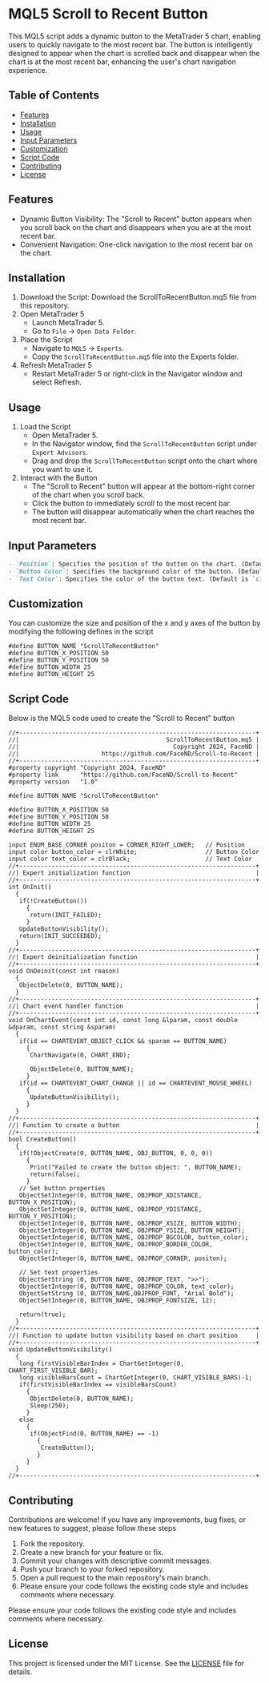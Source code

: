 # MQL5 Scroll to Recent Button

This MQL5 script adds a dynamic button to the MetaTrader 5 chart, enabling users to quickly navigate to the most recent bar. 
The button is intelligently designed to appear when the chart is scrolled back and disappear when the chart is at the most recent bar, 
enhancing the user's chart navigation experience.

## Table of Contents

- [Features](#features)
- [Installation](#installation)
- [Usage](#usage)
- [Input Parameters](#input-parameters)
- [Customization](#customization)
- [Script Code](#script-code)
- [Contributing](#contributing)
- [License](#license)

## Features

- Dynamic Button Visibility: The "Scroll to Recent" button appears when you scroll back on the chart and disappears when you are at the most recent bar.
- Convenient Navigation: One-click navigation to the most recent bar on the chart.

## Installation

1. Download the Script: Download the ScrollToRecentButton.mq5 file from this repository.
2. Open MetaTrader 5
   - Launch MetaTrader 5.
   - Go to `File` -> `Open Data Folder`.
3. Place the Script
   - Navigate to `MQL5` -> `Experts`.
   - Copy the `ScrollToRecentButton.mq5` file into the Experts folder.
4. Refresh MetaTrader 5
   - Restart MetaTrader 5 or right-click in the Navigator window and select Refresh.

## Usage

1. Load the Script
   - Open MetaTrader 5.
   - In the Navigator window, find the `ScrollToRecentButton` script under `Expert Advisors`.
   - Drag and drop the `ScrollToRecentButton` script onto the chart where you want to use it.
2. Interact with the Button
   - The "Scroll to Recent" button will appear at the bottom-right corner of the chart when you scroll back.
   - Click the button to immediately scroll to the most recent bar.
   - The button will disappear automatically when the chart reaches the most recent bar.

## Input Parameters

```markdown
- `Position`: Specifies the position of the button on the chart. (Default is `CORNER_RIGHT_LOWER`)
- `Button Color`: Specifies the background color of the button. (Default is `clrWhite`)
- `Text Color`: Specifies the color of the button text. (Default is `clrBlack`)
```

## Customization

You can customize the size and position of the x and y axes of the button by modifying the following defines in the script

```mql5
#define BUTTON_NAME "ScrollToRecentButton"
#define BUTTON_X_POSITION 50
#define BUTTON_Y_POSITION 50
#define BUTTON_WIDTH 25
#define BUTTON_HEIGHT 25
```

## Script Code
Below is the MQL5 code used to create the "Scroll to Recent" button
```mql5
//+------------------------------------------------------------------+
//|                                         ScrollToRecentButton.mq5 |
//|                                           Copyright 2024, FaceND |
//|                       https://github.com/FaceND/Scroll-to-Recent |
//+------------------------------------------------------------------+
#property copyright "Copyright 2024, FaceND"
#property link      "https://github.com/FaceND/Scroll-to-Recent"
#property version   "1.0"

#define BUTTON_NAME "ScrollToRecentButton"

#define BUTTON_X_POSITION 50
#define BUTTON_Y_POSITION 50
#define BUTTON_WIDTH 25
#define BUTTON_HEIGHT 25

input ENUM_BASE_CORNER positon = CORNER_RIGHT_LOWER;   // Position
input color button_color = clrWhite;                   // Button Color
input color text_color = clrBlack;                     // Text Color
//+------------------------------------------------------------------+
//| Expert initialization function                                   |
//+------------------------------------------------------------------+
int OnInit()
  {
   if(!CreateButton())
     {
      return(INIT_FAILED);
     }
   UpdateButtonVisibility();
   return(INIT_SUCCEEDED);
  }
//+------------------------------------------------------------------+
//| Expert deinitialization function                                 |
//+------------------------------------------------------------------+
void OnDeinit(const int reason)
  {
   ObjectDelete(0, BUTTON_NAME);
  }
//+------------------------------------------------------------------+
//| Chart event handler function                                     |
//+------------------------------------------------------------------+
void OnChartEvent(const int id, const long &lparam, const double &dparam, const string &sparam)
  {
   if(id == CHARTEVENT_OBJECT_CLICK && sparam == BUTTON_NAME)
     {   
      ChartNavigate(0, CHART_END);
      
      ObjectDelete(0, BUTTON_NAME);
     }
   if(id == CHARTEVENT_CHART_CHANGE || id == CHARTEVENT_MOUSE_WHEEL)
     {
      UpdateButtonVisibility();
     }
  }
//+------------------------------------------------------------------+
//| Function to create a button                                      |
//+------------------------------------------------------------------+
bool CreateButton()
  {
   if(!ObjectCreate(0, BUTTON_NAME, OBJ_BUTTON, 0, 0, 0))
     {
      Print("Failed to create the button object: ", BUTTON_NAME);
      return(false);
     }
   // Set button properties
   ObjectSetInteger(0, BUTTON_NAME, OBJPROP_XDISTANCE, BUTTON_X_POSITION);
   ObjectSetInteger(0, BUTTON_NAME, OBJPROP_YDISTANCE, BUTTON_Y_POSITION);
   ObjectSetInteger(0, BUTTON_NAME, OBJPROP_XSIZE, BUTTON_WIDTH);
   ObjectSetInteger(0, BUTTON_NAME, OBJPROP_YSIZE, BUTTON_HEIGHT);
   ObjectSetInteger(0, BUTTON_NAME, OBJPROP_BGCOLOR, button_color);
   ObjectSetInteger(0, BUTTON_NAME, OBJPROP_BORDER_COLOR, button_color);
   ObjectSetInteger(0, BUTTON_NAME, OBJPROP_CORNER, positon);

   // Set text properties
   ObjectSetString (0, BUTTON_NAME, OBJPROP_TEXT, ">>");
   ObjectSetInteger(0, BUTTON_NAME, OBJPROP_COLOR, text_color);
   ObjectSetString (0, BUTTON_NAME,OBJPROP_FONT, "Arial Bold");
   ObjectSetInteger(0, BUTTON_NAME, OBJPROP_FONTSIZE, 12);

   return(true);
  }
//+------------------------------------------------------------------+
//| Function to update button visibility based on chart position     |
//+------------------------------------------------------------------+
void UpdateButtonVisibility()
  {
   long firstVisibleBarIndex = ChartGetInteger(0, CHART_FIRST_VISIBLE_BAR);
   long visibleBarsCount = ChartGetInteger(0, CHART_VISIBLE_BARS)-1;
   if(firstVisibleBarIndex == visibleBarsCount)
     {
      ObjectDelete(0, BUTTON_NAME);
      Sleep(250);
     }
   else
     {
      if(ObjectFind(0, BUTTON_NAME) == -1)
        {
         CreateButton();
        }
     }
  }
//+------------------------------------------------------------------+
```
## Contributing

Contributions are welcome! If you have any improvements, bug fixes, or new features to suggest, please follow these steps

1. Fork the repository.
2. Create a new branch for your feature or fix.
3. Commit your changes with descriptive commit messages.
4. Push your branch to your forked repository.
4. Open a pull request to the main repository's main branch.
5. Please ensure your code follows the existing code style and includes comments where necessary.

Please ensure your code follows the existing code style and includes comments where necessary.

## License
This project is licensed under the MIT License. See the [LICENSE](LICENSE) file for details.
